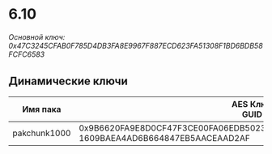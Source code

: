 # 6.10

###### Основной ключ: 0x47C3245CFAB0F785D4DB3FA8E9967F887ECD623FA51308F1BD6BDB58FCFC6583

## Динамические ключи

| Имя пака         | AES Ключ<br/>GUID                                                            |
|--------------|-------------------------------------------------------------------------|
| pakchunk1000 | 0x9B6620FA9E8D0CF47F3CE00FA06EDB5023DA6CB4F119CFE1F27ACE108C03C7B9<br/>1609BAEA4AD6B664847EB5AACEAAD2AF |